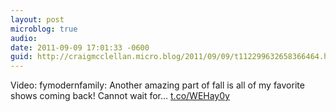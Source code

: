 ```yaml
---
layout: post
microblog: true
audio: 
date: 2011-09-09 17:01:33 -0600
guid: http://craigmcclellan.micro.blog/2011/09/09/t112299632658366464.html
---
```

Video: fymodernfamily: Another amazing part of fall is all of my favorite shows coming back! Cannot wait for... [t.co/WEHay0y](http://t.co/WEHay0y)

